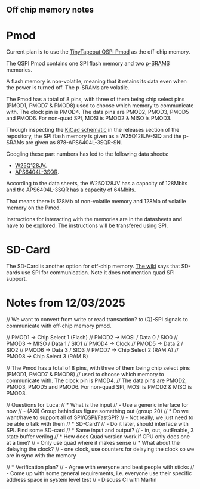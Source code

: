 ## Off chip memory notes 

# Pmod
Current plan is to use the [TinyTapeout QSPI Pmod](https://github.com/mole99/qspi-pmod) as the off-chip memory.

The QSPI Pmod contains one SPI flash memory and two [p-SRAMS](https://en.wikipedia.org/wiki/Dynamic_random-access_memory#PSRAM) memories.

A flash memory is non-volatile, meaning that it retains its data even when the power is turned off. The p-SRAMs are volatile.
 
The Pmod has a total of 8 pins, with three of them being chip select pins (PMOD1, PMOD7 & PMOD8) used to choose which memory to communicate with. 
The clock pin is PMOD4. 
The data pins are PMOD2, PMOD3, PMOD5 and PMOD6. For non-quad SPI, MOSI is PMOD2 & MISO is PMOD3.

Through inspecting the [KiCad schematic](https://github.com/mole99/qspi-pmod/releases/download/v2.1/qspi-pmod.pdf) in the releases section of the repository, the SPI flash memory is given as a W25Q128JV-SIQ and the p-SRAMs are given as 878-APS6404L-3SQR-SN.

Googling these part numbers has led to the following data sheets:
- [W25Q128JV](https://docs.rs-online.com/7d70/0900766b81703faf.pdf).
- [APS6404L-3SQR](https://github.com/Edragon/Datasheet/blob/master/APM/APS6404L-3SQR-SN-2.pdf).

According to the data sheets, the W25Q128JV has a capacity of 128Mbits and the APS6404L-3SQR has a capacity of 64Mbits.

That means there is 128Mb of non-volatile memory and 128Mb of volatile memory on the Pmod.

Instructions for interacting with the memories are in the datasheets and have to be explored. 
The instructions will be transfered using SPI.

# SD-Card
The SD-Card is another option for off-chip memory.
[The wiki](https://en.wikipedia.org/wiki/SD_card#Technical_details) says that SD-cards use SPI for communication.
Note it does not mention quad SPI support.


# Notes from 12/03/2025
// We want to convert from write or read transaction? to (Q)-SPI signals to communicate with off-chip memory pmod.

// PMOD1 -> Chip Select 1 (Flash)
// PMOD2 -> MOSI / Data 0 / SIO0
// PMOD3 -> MISO / Data 1 / SIO1
// PMOD4 -> Clock
// PMOD5 -> Data 2 / SIO2
// PMOD6 -> Data 3 / SIO3 
// PMOD7 -> Chip Select 2 (RAM A)
// PMOD8 -> Chip Select 3 (RAM B)


// The Pmod has a total of 8 pins, with three of them being chip select pins (PMOD1, PMOD7 & PMOD8) 
// used to choose which memory to communicate with. The clock pin is PMOD4. 
// The data pins are PMOD2, PMOD3, PMOD5 and PMOD6. For non-quad SPI, MOSI is PMOD2 & MISO is PMOD3.


// Questions for Luca:
// * What is the input
//    -  Use a generic interface for now
//    - (AXI) Group behind us figure something out (group 20)
// * Do we want/have to support all of SPI/QSPI/FastSPI?
//    - Not really, we just need to be able o talk with them
// * SD-Card?
//    - Do it later, should interface with SPI. Find some SD-card
// * Same input and output?
//     - in, out, outEnable, 3 state buffer verilog
// * How does Quad version work if CPU only does one at a time?
//     - Only use quad where it makes sense
// * What about the delaying the clock?
//    - one clock, use counters for delaying the clock so we are in sync with the memory

// * Verification plan?
//    - Agree with everyone and beat people with sticks 
//    - Come up with some general requirements, i.e. everyone use their specific address space in system level test
//    - Discuss CI with Martin
